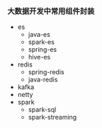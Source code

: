 ### 大数据开发中常用组件封装
- es
  - java-es
  - spark-es
  - spring-es
  - hive-es
- redis
  - spring-redis
  - java-redis
- kafka
- netty
- spark
  - spark-sql
  - spark-streaming
